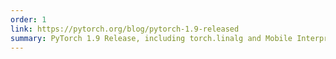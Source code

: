 ```yaml
---
order: 1
link: https://pytorch.org/blog/pytorch-1.9-released
summary: PyTorch 1.9 Release, including torch.linalg and Mobile Interpreter
---
```




